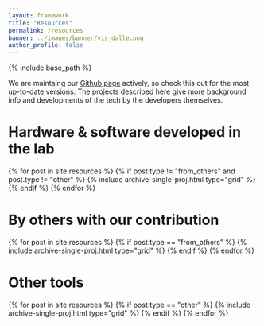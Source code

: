```yaml
---
layout: framework
title: "Resources"
permalink: /resources
banner: ../images/banner/vis_dalle.png
author_profile: false
---
```


{% include base_path %}

We are maintaing our <a href="https://https://github.com/GrussmayerLab" title="Grussmayer Lab github">Github page</a> actively, so check this out for the most up-to-date versions. The projects described here give more background info and developments of the tech by the developers themselves. 


<h1>Hardware & software developed in the lab</h1>
<div class="grid">
  <div class="wrapper">
    {% for post in site.resources %}
      {% if post.type != "from_others" and post.type != "other" %}
        {% include archive-single-proj.html type="grid" %}
      {% endif %}
    {% endfor %}
  </div>
</div>

<h1>By others with our contribution</h1>
<div class="grid">
  <div class="wrapper">
    {% for post in site.resources %}
      {% if post.type == "from_others" %}
        {% include archive-single-proj.html type="grid" %}
      {% endif %}
    {% endfor %}
  </div>
</div>

<h1>Other tools</h1>
<div class="grid">
  <div class="wrapper">
    {% for post in site.resources %}
      {% if post.type == "other" %}
        {% include archive-single-proj.html type="grid" %}
      {% endif %}
    {% endfor %}
  </div>
</div>
